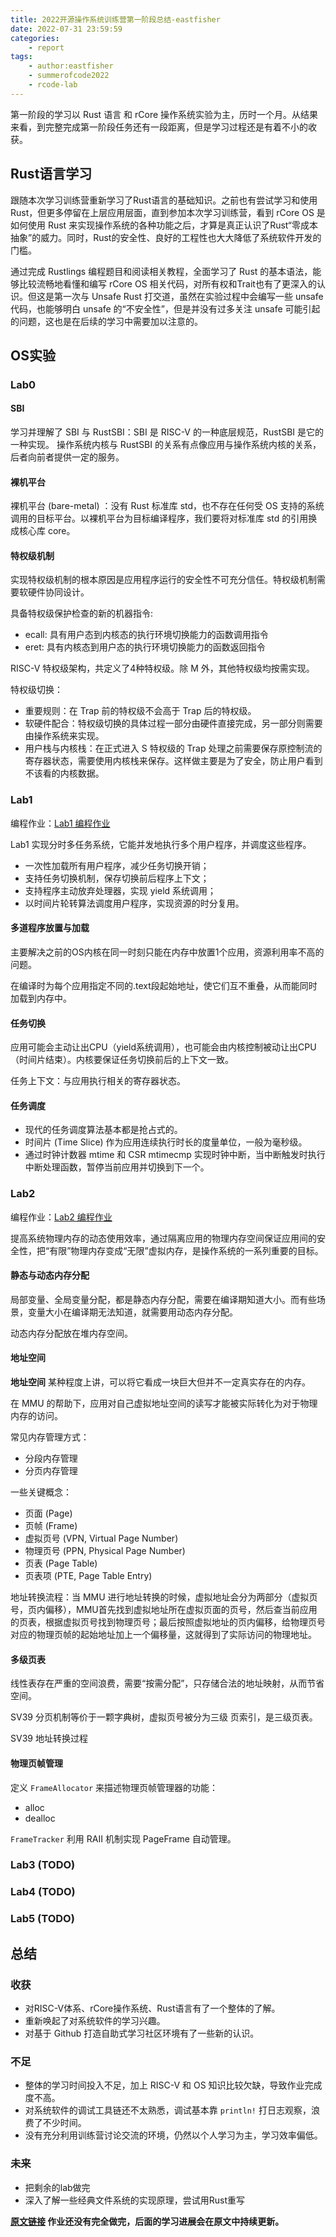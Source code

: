 ```yaml
---
title: 2022开源操作系统训练营第一阶段总结-eastfisher
date: 2022-07-31 23:59:59
categories:
    - report
tags:
    - author:eastfisher
    - summerofcode2022
    - rcode-lab
---
```


第一阶段的学习以 Rust 语言 和 rCore 操作系统实验为主，历时一个月。从结果来看，到完整完成第一阶段任务还有一段距离，但是学习过程还是有着不小的收获。

<!-- more -->

## Rust语言学习

跟随本次学习训练营重新学习了Rust语言的基础知识。之前也有尝试学习和使用 Rust，但更多停留在上层应用层面，直到参加本次学习训练营，看到 rCore OS 是如何使用 Rust 来实现操作系统的各种功能之后，才算是真正认识了Rust“零成本抽象”的威力。同时，Rust的安全性、良好的工程性也大大降低了系统软件开发的门槛。

通过完成 Rustlings 编程题目和阅读相关教程，全面学习了 Rust 的基本语法，能够比较流畅地看懂和编写 rCore OS 相关代码，对所有权和Trait也有了更深入的认识。但这是第一次与 Unsafe Rust 打交道，虽然在实验过程中会编写一些 unsafe 代码，也能够明白 unsafe 的“不安全性”，但是并没有过多关注 unsafe 可能引起的问题，这也是在后续的学习中需要加以注意的。

## OS实验

### Lab0

#### SBI

学习并理解了 SBI 与 RustSBI：SBI 是 RISC-V 的一种底层规范，RustSBI 是它的一种实现。 操作系统内核与 RustSBI 的关系有点像应用与操作系统内核的关系，后者向前者提供一定的服务。

#### 裸机平台

裸机平台 (bare-metal) ：没有 Rust 标准库 std，也不存在任何受 OS 支持的系统调用的目标平台。以裸机平台为目标编译程序，我们要将对标准库 std 的引用换成核心库 core。

#### 特权级机制

实现特权级机制的根本原因是应用程序运行的安全性不可充分信任。特权级机制需要软硬件协同设计。

具备特权级保护检查的新的机器指令:

- ecall: 具有用户态到内核态的执行环境切换能力的函数调用指令
- eret: 具有内核态到用户态的执行环境切换能力的函数返回指令

RISC-V 特权级架构，共定义了4种特权级。除 M 外，其他特权级均按需实现。

特权级切换：

- 重要规则：在 Trap 前的特权级不会高于 Trap 后的特权级。
- 软硬件配合：特权级切换的具体过程一部分由硬件直接完成，另一部分则需要由操作系统来实现。
- 用户栈与内核栈：在正式进入 S 特权级的 Trap 处理之前需要保存原控制流的寄存器状态，需要使用内核栈来保存。这样做主要是为了安全，防止用户看到不该看的内核数据。

### Lab1

编程作业：[Lab1 编程作业](https://github.com/eastfisher/rcore-assignment/blob/main/notes/assignment_lab1.md)

Lab1 实现分时多任务系统，它能并发地执行多个用户程序，并调度这些程序。

- 一次性加载所有用户程序，减少任务切换开销；
- 支持任务切换机制，保存切换前后程序上下文；
- 支持程序主动放弃处理器，实现 yield 系统调用；
- 以时间片轮转算法调度用户程序，实现资源的时分复用。

#### 多道程序放置与加载

主要解决之前的OS内核在同一时刻只能在内存中放置1个应用，资源利用率不高的问题。

在编译时为每个应用指定不同的.text段起始地址，使它们互不重叠，从而能同时加载到内存中。

#### 任务切换

应用可能会主动让出CPU（yield系统调用），也可能会由内核控制被动让出CPU（时间片结束）。内核要保证任务切换前后的上下文一致。

任务上下文：与应用执行相关的寄存器状态。

#### 任务调度

- 现代的任务调度算法基本都是抢占式的。
- 时间片 (Time Slice) 作为应用连续执行时长的度量单位，一般为毫秒级。
- 通过时钟计数器 mtime 和 CSR mtimecmp 实现时钟中断，当中断触发时执行中断处理函数，暂停当前应用并切换到下一个。

### Lab2

编程作业：[Lab2 编程作业](https://github.com/eastfisher/rcore-assignment/blob/main/notes/assignment_lab2.md)

提高系统物理内存的动态使用效率，通过隔离应用的物理内存空间保证应用间的安全性，把“有限”物理内存变成“无限”虚拟内存，是操作系统的一系列重要的目标。

#### 静态与动态内存分配

局部变量、全局变量分配，都是静态内存分配，需要在编译期知道大小。而有些场景，变量大小在编译期无法知道，就需要用动态内存分配。

动态内存分配放在堆内存空间。

#### 地址空间

**地址空间** 某种程度上讲，可以将它看成一块巨大但并不一定真实存在的内存。

在 MMU 的帮助下，应用对自己虚拟地址空间的读写才能被实际转化为对于物理内存的访问。

常见内存管理方式：

- 分段内存管理
- 分页内存管理

一些关键概念：

- 页面 (Page)
- 页帧 (Frame)
- 虚拟页号 (VPN, Virtual Page Number)
- 物理页号 (PPN, Physical Page Number)
- 页表 (Page Table)
- 页表项 (PTE, Page Table Entry)

地址转换流程：当 MMU 进行地址转换的时候，虚拟地址会分为两部分（虚拟页号，页内偏移），MMU首先找到虚拟地址所在虚拟页面的页号，然后查当前应用的页表，根据虚拟页号找到物理页号；最后按照虚拟地址的页内偏移，给物理页号对应的物理页帧的起始地址加上一个偏移量，这就得到了实际访问的物理地址。

#### 多级页表

线性表存在严重的空间浪费，需要“按需分配”，只存储合法的地址映射，从而节省空间。

SV39 分页机制等价于一颗字典树，虚拟页号被分为三级 页索引，是三级页表。

SV39 地址转换过程

#### 物理页帧管理

定义 `FrameAllocator` 来描述物理页帧管理器的功能：

- alloc
- dealloc

`FrameTracker` 利用 RAII 机制实现 PageFrame 自动管理。

### Lab3 (TODO)

### Lab4 (TODO)

### Lab5 (TODO)

## 总结

### 收获

- 对RISC-V体系、rCore操作系统、Rust语言有了一个整体的了解。
- 重新唤起了对系统软件的学习兴趣。
- 对基于 Github 打造自助式学习社区环境有了一些新的认识。

### 不足

- 整体的学习时间投入不足，加上 RISC-V 和 OS 知识比较欠缺，导致作业完成度不高。
- 对系统软件的调试工具链还不太熟悉，调试基本靠 `println!` 打日志观察，浪费了不少时间。
- 没有充分利用训练营讨论交流的环境，仍然以个人学习为主，学习效率偏低。

### 未来

- 把剩余的lab做完
- 深入了解一些经典文件系统的实现原理，尝试用Rust重写

**[原文链接](https://github.com/eastfisher/rcore-assignment/blob/main/notes/report_part1.md) 作业还没有完全做完，后面的学习进展会在原文中持续更新。**
